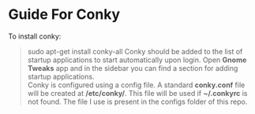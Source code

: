 # Guide For Conky

To install conky:
> sudo apt-get install conky-all
Conky should be added to the list of startup applications to start automatically upon login. Open **Gnome Tweaks** app and in the sidebar you can find a section for adding startup applications.\
Conky is configured using a config file. A standard **conky.conf** file will be created at **/etc/conky/**. This file will be used if **~/.conkyrc** is not found. The file I use is present in the configs folder of this repo.
